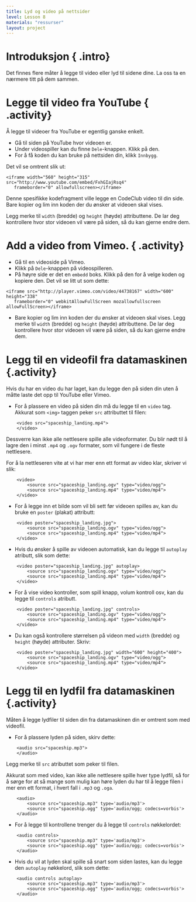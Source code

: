 ```yaml
---
title: Lyd og video på nettsider
level: Lesson 8
materials: "ressurser"
layout: project
---
```


# Introduksjon { .intro}

Det finnes flere måter å legge til video eller lyd til sidene dine. La oss ta en nærmere titt på dem sammen.

# Legge til video fra YouTube { .activity}

Å legge til videoer fra YouTube er egentlig ganske enkelt.

+ Gå til siden på YouTube hvor videoen er.
+ Under videospiller kan du finne `Dele`-knappen. Klikk på den.
+ For å få koden du kan bruke på nettsiden din, klikk `Innbygg`.

Det vil se omtrent slik ut:

```
<iframe width="560" height="315" src="http://www.youtube.com/embed/FxhGIajRsq4"
   frameborder="0" allowfullscreen></iframe>
```

Denne spesifikke kodefragment ville legge en CodeClub video til din side. Bare kopier og lim inn koden der du ønsker at videoen skal vises.

Legg merke til `width` (bredde) og `height` (høyde) attributtene. De lar deg kontrollere hvor stor videoen vil være på siden, så du kan gjerne endre dem.


# Add a video from Vimeo. { .activity}

+ Gå til en videoside på Vimeo.
+ Klikk på `Dele`-knappen på videospilleren.
+ På høyre side er det en `embedd` boks. Klikk på den for å velge koden og kopiere den. Det vil se litt ut som dette:

```
<iframe src="http://player.vimeo.com/video/44738167" width="600" height="338"
   frameborder="0" webkitAllowFullScreen mozallowfullscreen allowFullScreen></iframe>
```

+ Bare kopier og lim inn koden der du ønsker at videoen skal vises. Legg merke til `width` (bredde) og `height` (høyde) attributtene. De lar deg kontrollere hvor stor videoen vil være på siden, så du kan gjerne endre dem.

# Legg til en videofil fra datamaskinen {.activity}

Hvis du har en video du har laget, kan du legge den på siden din uten å måtte laste det opp til YouTube eller Vimeo.

+ For å plassere en video på siden din må du legge til en `video` tag. Akkurat som `<img>` taggen peker `src` attributtet til filen:

```
	<video src="spaceship_landing.mp4">
	</video>
```

Dessverre kan ikke alle nettlesere spille alle videoformater. Du blir nødt til å lagre den i minst `.mp4` og `.ogv` formater, som vil fungere i de fleste nettlesere.

For å la nettleseren vite at vi har mer enn ett format av video klar, skriver vi slik:

```
	<video>
		<source src="spaceship_landing.ogv" type="video/ogg">
		<source src="spaceship_landing.mp4" type="video/mp4">
	</video>
```

+ For å legge inn et bilde som vil bli sett før videoen spilles av, kan du bruke en `poster` (plakat) attributt:

```
	<video poster="spaceship_landing.jpg">
		<source src="spaceship_landing.ogv" type="video/ogg">
		<source src="spaceship_landing.mp4" type="video/mp4">
	</video>
```

+ Hvis du ønsker å spille av videoen automatisk, kan du legge til `autoplay` atributt, slik som dette:

```
	<video poster="spaceship_landing.jpg" autoplay>
		<source src="spaceship_landing.ogv" type="video/ogg">
		<source src="spaceship_landing.mp4" type="video/mp4">
	</video>
```

+ For å vise video kontroller, som spill knapp, volum kontroll osv, kan du legge til `controls` atributt.

```
	<video poster="spaceship_landing.jpg" controls>
		<source src="spaceship_landing.ogv" type="video/ogg">
		<source src="spaceship_landing.mp4" type="video/mp4">
	</video>
```

+ Du kan også kontrollere størrelsen på videon med `width` (bredde) og `height` (høyde) attributer. Skriv:

```
	<video poster="spaceship_landing.jpg" width="600" height="400">
		<source src="spaceship_landing.ogv" type="video/ogg">
		<source src="spaceship_landing.mp4" type="video/mp4">
	</video>
```

# Legg til en lydfil fra datamaskinen {.activity}

Måten å legge lydfiler til siden din fra datamaskinen din er omtrent som med videofil.

+ For å plassere lyden på siden, skirv dette:

```
	<audio src="spaceship.mp3">
	</audio>
```

Legg merke til `src` atributtet som peker til filen.

Akkurat som med video, kan ikke alle nettlesere spille hver type lydfil, så for å sørge for at så mange som mulig kan høre lyden du har til å legge filen i mer enn ett format, i hvert fall i `.mp3` og `.oga`.

```
	<audio>
 		<source src="spaceship.mp3" type='audio/mp3'>
 		<source src="spaceship.ogg" type='audio/ogg; codecs=vorbis'>
	</audio>
```

+ For å legge til kontrollene trenger du å legge til `controls` nøkkelordet:

```
	<audio controls>
 		<source src="spaceship.mp3" type='audio/mp3'>
 		<source src="spaceship.ogg" type='audio/ogg; codecs=vorbis'>
	</audio>
```

+ Hvis du vil at lyden skal spille så snart som siden lastes, kan du legge den `autoplay` nøkkelord, slik som dette:

```
	<audio controls autoplay>
 		<source src="spaceship.mp3" type='audio/mp3'>
 		<source src="spaceship.ogg" type='audio/ogg; codecs=vorbis'>
	</audio>
```
